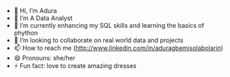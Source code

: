 - 👋 Hi, I’m Adura
- 👀 I’m A Data Analyst
- 🌱 I’m currently enhancing my SQL skills and learning the basics of phython
- 💞️ I’m looking to collaborate on real world data and projects
- 📫 How to reach me (http://www.linkedin.com/in/aduragbemisolabolarin)
- 😄 Pronouns: she/her
- ⚡ Fun fact: love to create amazing dresses

<!---
Adura2024/Adura2024 is a ✨ special ✨ repository because its `README.md` (this file) appears on your GitHub profile.
You can click the Preview link to take a look at your changes.
--->
